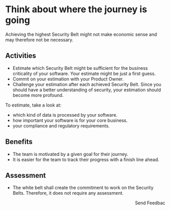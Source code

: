 # Think about where the journey is going

Achieving the highest Security Belt might not make economic sense and may therefore not be necessary.

## Activities

- Estimate which Security Belt might be sufficient for the business criticality of your software. Your estimate might be just a first guess.
- Commit on your estimation with your Product Owner.
- Challenge your estimation after each achieved Security Belt. Since you should have a better understanding of security, your estimation should become more profound.

To estimate, take a look at:
- which kind of data is processed by your software.
- how important your software is for your core business.
- your compliance and regulatory requirements.

## Benefits

- The team is motivated by a given goal for their journey.
- It is easier for the team to track their progress with a finish line ahead.

## Assessment

- The white belt shall create the commitment to work on the Security Belts. Therefore, it does not require any assessment.

<p align="right">Send Feedbac</p>
